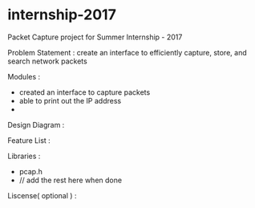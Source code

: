 # internship-2017
Packet Capture project for Summer Internship - 2017

Problem Statement : create an interface to efficiently capture, store, and search network packets 

Modules : 
* created an interface to capture packets
* able to print out the IP address
* 

Design Diagram : 

Feature List : 

Libraries : 
* pcap.h
* // add the rest here when done

Liscense( optional ) : 
 


